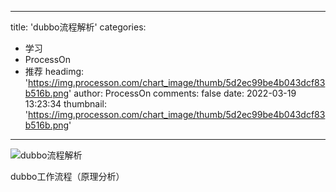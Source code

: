 
---
title: 'dubbo流程解析'
categories: 
 - 学习
 - ProcessOn
 - 推荐
headimg: 'https://img.processon.com/chart_image/thumb/5d2ec99be4b043dcf83b516b.png'
author: ProcessOn
comments: false
date: 2022-03-19 13:23:34
thumbnail: 'https://img.processon.com/chart_image/thumb/5d2ec99be4b043dcf83b516b.png'
---

<div>   
<img class="thumb" alt="dubbo流程解析" src="https://img.processon.com/chart_image/thumb/5d2ec99be4b043dcf83b516b.png" referrerpolicy="no-referrer">
<p>dubbo工作流程（原理分析）</p>  
</div>
            
